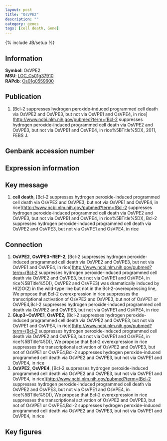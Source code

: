 ```yaml
---
layout: post
title: "OsVPE2"
description: ""
category: genes
tags: [cell death, Gene]
---
```

{% include JB/setup %}

## Information
__Symbol__: OsVPE2  
__MSU__: [LOC_Os01g37910](http://rice.plantbiology.msu.edu/cgi-bin/ORF_infopage.cgi?orf=LOC_Os01g37910)  
__RAPdb__: [Os01g0559600](http://rapdb.dna.affrc.go.jp/viewer/gbrowse_details/irgsp1?name=Os01g0559600)  

## Publication
1. [Bcl-2 suppresses hydrogen peroxide-induced programmed cell death via OsVPE2 and OsVPE3, but not via OsVPE1 and OsVPE4, in rice](http://www.ncbi.nlm.nih.gov/pubmed?term=(Bcl-2 suppresses hydrogen peroxide-induced programmed cell death via OsVPE2 and OsVPE3, but not via OsVPE1 and OsVPE4, in rice%5BTitle%5D)), 2011, FEBS J.

## Genbank accession number

## Expression information

## Key message
1. __cell death__, [Bcl-2 suppresses hydrogen peroxide-induced programmed cell death via OsVPE2 and OsVPE3, but not via OsVPE1 and OsVPE4, in rice](http://www.ncbi.nlm.nih.gov/pubmed?term=(Bcl-2 suppresses hydrogen peroxide-induced programmed cell death via OsVPE2 and OsVPE3, but not via OsVPE1 and OsVPE4, in rice%5BTitle%5D)), Bcl-2 suppresses hydrogen peroxide-induced programmed cell death via OsVPE2 and OsVPE3, but not via OsVPE1 and OsVPE4, in rice

## Connection
1. __OsVPE2__, __OsVPE3~REP-2__, [Bcl-2 suppresses hydrogen peroxide-induced programmed cell death via OsVPE2 and OsVPE3, but not via OsVPE1 and OsVPE4, in rice](http://www.ncbi.nlm.nih.gov/pubmed?term=(Bcl-2 suppresses hydrogen peroxide-induced programmed cell death via OsVPE2 and OsVPE3, but not via OsVPE1 and OsVPE4, in rice%5BTitle%5D)),  OsVPE2 and OsVPE3) was dramatically induced by H(2)O(2) in the wild-type line but not in the Bcl-2-overexpressing line, We propose that Bcl-2 overexpression in rice suppresses the transcriptional activation of OsVPE2 and OsVPE3, but not of OsVPE1 or OsVPE4,Bcl-2 suppresses hydrogen peroxide-induced programmed cell death via OsVPE2 and OsVPE3, but not via OsVPE1 and OsVPE4, in rice
2. __Glup3~OsVPE1__, __OsVPE2__, [Bcl-2 suppresses hydrogen peroxide-induced programmed cell death via OsVPE2 and OsVPE3, but not via OsVPE1 and OsVPE4, in rice](http://www.ncbi.nlm.nih.gov/pubmed?term=(Bcl-2 suppresses hydrogen peroxide-induced programmed cell death via OsVPE2 and OsVPE3, but not via OsVPE1 and OsVPE4, in rice%5BTitle%5D)),  We propose that Bcl-2 overexpression in rice suppresses the transcriptional activation of OsVPE2 and OsVPE3, but not of OsVPE1 or OsVPE4,Bcl-2 suppresses hydrogen peroxide-induced programmed cell death via OsVPE2 and OsVPE3, but not via OsVPE1 and OsVPE4, in rice
3. __OsVPE2__, __OsVPE4__, [Bcl-2 suppresses hydrogen peroxide-induced programmed cell death via OsVPE2 and OsVPE3, but not via OsVPE1 and OsVPE4, in rice](http://www.ncbi.nlm.nih.gov/pubmed?term=(Bcl-2 suppresses hydrogen peroxide-induced programmed cell death via OsVPE2 and OsVPE3, but not via OsVPE1 and OsVPE4, in rice%5BTitle%5D)),  We propose that Bcl-2 overexpression in rice suppresses the transcriptional activation of OsVPE2 and OsVPE3, but not of OsVPE1 or OsVPE4,Bcl-2 suppresses hydrogen peroxide-induced programmed cell death via OsVPE2 and OsVPE3, but not via OsVPE1 and OsVPE4, in rice

## Key figures


